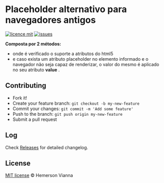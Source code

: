 # Placeholder alternativo para navegadores antigos

[![licence mit](https://img.shields.io/badge/license-MIT-blue.svg?style=flat-square)](http://hemersonvianna.mit-license.org/)
[![issues](https://img.shields.io/github/issues/descco-tools/resource-dojojs-placeholder.svg?style=flat-square)](https://github.com/descco-tools/resource-dojojs-placeholder/issues)

**Composta por 2 métodos:**

- onde é verificado o suporte a atributos do html5
- e caso exista um atributo placeholder no elemento informado e o navegador não seja capaz de renderizar, o valor do mesmo é aplicado no seu atributo **value** .


## Contributing

- Fork it!
- Create your feature branch: `git checkout -b my-new-feature`
- Commit your changes: `git commit -m 'Add some feature'`
- Push to the branch: `git push origin my-new-feature`
- Submit a pull request

## Log

Check [Releases](https://github.com/descco-tools/resource-dojojs-placeholder/releases) for detailed changelog.

## License

[MIT license](http://hemersonvianna.mit-license.org/) © Hemerson Vianna

